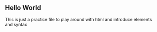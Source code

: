 ## Hello World

This is just a practice file to play around with html and introduce elements and syntax
